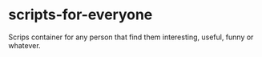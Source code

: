 scripts-for-everyone
====================

Scrips container for any person that find them interesting, useful, funny or whatever.
